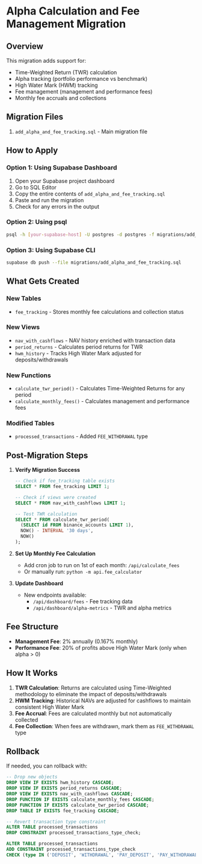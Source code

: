 # Alpha Calculation and Fee Management Migration

## Overview

This migration adds support for:
- Time-Weighted Return (TWR) calculation
- Alpha tracking (portfolio performance vs benchmark)
- High Water Mark (HWM) tracking
- Fee management (management and performance fees)
- Monthly fee accruals and collections

## Migration Files

1. `add_alpha_and_fee_tracking.sql` - Main migration file

## How to Apply

### Option 1: Using Supabase Dashboard

1. Open your Supabase project dashboard
2. Go to SQL Editor
3. Copy the entire contents of `add_alpha_and_fee_tracking.sql`
4. Paste and run the migration
5. Check for any errors in the output

### Option 2: Using psql

```bash
psql -h [your-supabase-host] -U postgres -d postgres -f migrations/add_alpha_and_fee_tracking.sql
```

### Option 3: Using Supabase CLI

```bash
supabase db push --file migrations/add_alpha_and_fee_tracking.sql
```

## What Gets Created

### New Tables
- `fee_tracking` - Stores monthly fee calculations and collection status

### New Views
- `nav_with_cashflows` - NAV history enriched with transaction data
- `period_returns` - Calculates period returns for TWR
- `hwm_history` - Tracks High Water Mark adjusted for deposits/withdrawals

### New Functions
- `calculate_twr_period()` - Calculates Time-Weighted Returns for any period
- `calculate_monthly_fees()` - Calculates management and performance fees

### Modified Tables
- `processed_transactions` - Added `FEE_WITHDRAWAL` type

## Post-Migration Steps

1. **Verify Migration Success**
   ```sql
   -- Check if fee_tracking table exists
   SELECT * FROM fee_tracking LIMIT 1;
   
   -- Check if views were created
   SELECT * FROM nav_with_cashflows LIMIT 1;
   
   -- Test TWR calculation
   SELECT * FROM calculate_twr_period(
     (SELECT id FROM binance_accounts LIMIT 1),
     NOW() - INTERVAL '30 days',
     NOW()
   );
   ```

2. **Set Up Monthly Fee Calculation**
   - Add cron job to run on 1st of each month: `/api/calculate_fees`
   - Or manually run: `python -m api.fee_calculator`

3. **Update Dashboard**
   - New endpoints available:
     - `/api/dashboard/fees` - Fee tracking data
     - `/api/dashboard/alpha-metrics` - TWR and alpha metrics

## Fee Structure

- **Management Fee**: 2% annually (0.167% monthly)
- **Performance Fee**: 20% of profits above High Water Mark (only when alpha > 0)

## How It Works

1. **TWR Calculation**: Returns are calculated using Time-Weighted methodology to eliminate the impact of deposits/withdrawals
2. **HWM Tracking**: Historical NAVs are adjusted for cashflows to maintain consistent High Water Mark
3. **Fee Accrual**: Fees are calculated monthly but not automatically collected
4. **Fee Collection**: When fees are withdrawn, mark them as `FEE_WITHDRAWAL` type

## Rollback

If needed, you can rollback with:

```sql
-- Drop new objects
DROP VIEW IF EXISTS hwm_history CASCADE;
DROP VIEW IF EXISTS period_returns CASCADE;
DROP VIEW IF EXISTS nav_with_cashflows CASCADE;
DROP FUNCTION IF EXISTS calculate_monthly_fees CASCADE;
DROP FUNCTION IF EXISTS calculate_twr_period CASCADE;
DROP TABLE IF EXISTS fee_tracking CASCADE;

-- Revert transaction type constraint
ALTER TABLE processed_transactions 
DROP CONSTRAINT processed_transactions_type_check;

ALTER TABLE processed_transactions 
ADD CONSTRAINT processed_transactions_type_check 
CHECK (type IN ('DEPOSIT', 'WITHDRAWAL', 'PAY_DEPOSIT', 'PAY_WITHDRAWAL'));
```
